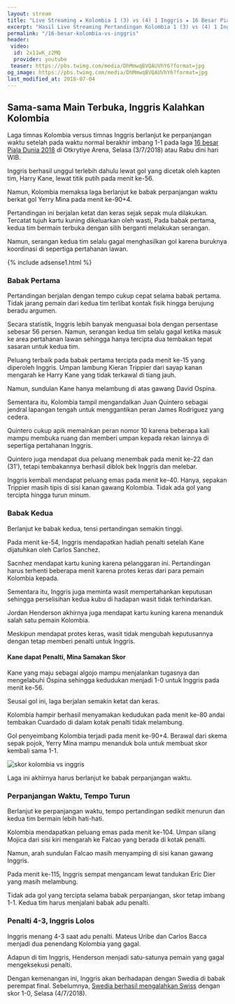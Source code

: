 ```yaml
---
layout: stream
title: "Live Streaming ★ Kolombia 1 (3) vs (4) 1 Inggris ★ 16 Besar Piala Dunia 2018"
excerpt: "Hasil Live Streaming Pertandingan Kolombia 1 (3) vs (4) 1 Inggris Piala Dunia 2018 16 Besar Babak Knock Out"
permalink: "/16-besar-kolombia-vs-inggris"
header:
 video:
  id: 2x11wK_z2MQ
  provider: youtube
 teaser: https://pbs.twimg.com/media/DhMmwqBVQAUVhY6?format=jpg
og_image: https://pbs.twimg.com/media/DhMmwqBVQAUVhY6?format=jpg
last_modified_at: 2018-07-04
---
```

## Sama-sama Main Terbuka, Inggris Kalahkan Kolombia

Laga timnas Kolombia versus timnas Inggris berlanjut ke perpanjangan waktu setelah pada waktu normal berakhir imbang 1-1 pada laga [16 besar Piala Dunia 2018](/piala-dunia-2018) di Otkrytiye Arena, Selasa (3/7/2018) atau Rabu dini hari WIB.

Inggris berhasil unggul terlebih dahulu lewat gol yang dicetak oleh kapten tim, Harry Kane, lewat titik putih pada menit ke-56.

Namun, Kolombia memaksa laga berlanjut ke babak perpanjangan waktu berkat gol Yerry Mina pada menit ke-90+4.

Pertandingan ini berjalan ketat dan keras sejak sepak mula dilakukan. Tercatat tujuh kartu kuning dikeluarkan oleh wasti, 
Pada babak pertama, kedua tim bermain terbuka dengan silih berganti melakukan serangan.

Namun, serangan kedua tim selalu gagal menghasilkan gol karena buruknya koordinasi di sepertiga pertahanan lawan.

{% include adsense1.html %}

### Babak Pertama

Pertandingan berjalan dengan tempo cukup cepat selama babak pertama. Tidak jarang pemain dari kedua tim terlibat kontak fisik hingga berujung beradu argumen.

Secara statistik, Inggris lebih banyak menguasai bola dengan persentase sebesar 56 persen. Namun, serangan kedua tim selalu gagal ketika masuk ke area pertahanan lawan sehingga hanya tercipta dua tembakan tepat sasaran untuk kedua tim.

Peluang terbaik pada babak pertama tercipta pada menit ke-15 yang diperoleh Inggris. Umpan lambung Kieran Trippier dari sayap kanan mengarah ke Harry Kane yang tidak terkawal di tiang jauh. 

Namun, sundulan Kane hanya melambung di atas gawang David Ospina.

Sementara itu, Kolombia tampil mengandalkan Juan Quintero sebagai jendral lapangan tengah untuk menggantikan peran James Rodriguez yang cedera.

Quintero cukup apik memainkan peran nomor 10 karena beberapa kali mampu membuka ruang dan memberi umpan kepada rekan lainnya di sepertiga pertahanan Inggris.

Quintero juga mendapat dua peluang menembak pada menit ke-22 dan (31'), tetapi tembakannya berhasil diblok bek Inggris dan melebar.

Inggris kembali mendapat peluang emas pada menit ke-40. Hanya, sepakan Trippier masih tipis di sisi kanan gawang Kolombia. Tidak ada gol yang tercipta hingga turun minum.

### Babak Kedua

Berlanjut ke babak kedua, tensi pertandingan semakin tinggi.

Pada menit ke-54, Inggris mendapatkan hadiah penalti setelah Kane dijatuhkan oleh Carlos Sanchez.

Sacnhez mendapat kartu kuning karena pelanggaran ini. Pertandingan harus terhenti beberapa menit karena protes keras dari para pemain Kolombia kepada.

Sementara itu, Inggris juga meminta wasit mempertahankan keputusan sehingga perselisihan kedua kubu di hadapan wasit tidak terhindarkan.

Jordan Henderson akhirnya juga mendapat kartu kuning karena menanduk salah satu pemain Kolombia.

Meskipun mendapat protes keras, wasit tidak mengubah keputusannya dengan tetap memberi penalti untuk Inggris.

#### Kane dapat Penalti, Mina Samakan Skor

Kane yang maju sebagai algojo mampu menjalankan tugasnya dan mengelabuhi Ospina sehingga kedudukan menjadi 1-0 untuk Inggris pada menit ke-56.

Seusai gol ini, laga berjalan semakin ketat dan keras.

Kolombia hampir berhasil menyamakan kedudukan pada menit ke-80 andai tembakan Cuardado di dalam kotak penalti tidak melambung. 

Gol penyeimbang Kolombia terjadi pada menit ke-90+4. Berawal dari skema sepak pojok, Yerry Mina mampu menanduk bola untuk membuat skor kembali sama 1-1.

![skor kolombia vs inggris](https://pbs.twimg.com/media/DhNUZbyXkAAOJPV?format=jpg)

Laga ini akhirnya harus berlanjut ke babak perpanjangan waktu.

### Perpanjangan Waktu, Tempo Turun

Berlanjut ke perpanjangan waktu, tempo pertandingan sedikit menurun dan kedua tim bermain lebih hati-hati.

Kolombia mendapatkan peluang emas pada menit ke-104. Umpan silang Mojica dari sisi kiri mengarah ke Falcao yang berada di kotak penalti.

Namun, arah sundulan Falcao masih menyamping di sisi kanan gawang Inggris.

Pada menit ke-115, Inggris sempat mengancam lewat tandukan Eric Dier yang masih melambung.

Tidak ada gol yang tercipta selama babak perpanjangan, skor tetap imbang 1-1. Kedua tim harus menjalani babak adu penalti.

### Penalti 4-3, Inggris Lolos

Inggris menang 4-3 saat adu penalti. Mateus Uribe dan Carlos Bacca menjadi dua penendang Kolombia yang gagal.

Adapun di tim Inggris, Henderson menjadi satu-satunya pemain yang gagal mengeksekusi penalti.

Dengan kemenangan ini, Inggris akan berhadapan dengan Swedia di babak perempat final. Sebelumnya, [Swedia berhasil mengalahkan Swiss](/16-besar-swedia-vs-swiss) dengan skor 1-0, Selasa (4/7/2018).
